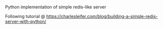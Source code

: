 Python implementation of simple redis-like server

Following tutorial @ https://charlesleifer.com/blog/building-a-simple-redis-server-with-python/